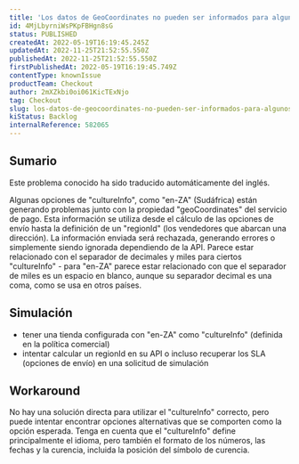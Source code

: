 ```yaml
---
title: 'Los datos de GeoCoordinates no pueden ser informados para algunos cultureInfo'
id: 4MjLbyrniWsPKpFBHgn8sG
status: PUBLISHED
createdAt: 2022-05-19T16:19:45.245Z
updatedAt: 2022-11-25T21:52:55.550Z
publishedAt: 2022-11-25T21:52:55.550Z
firstPublishedAt: 2022-05-19T16:19:45.749Z
contentType: knownIssue
productTeam: Checkout
author: 2mXZkbi0oi061KicTExNjo
tag: Checkout
slug: los-datos-de-geocoordinates-no-pueden-ser-informados-para-algunos-cultureinfo
kiStatus: Backlog
internalReference: 582065
---
```


## Sumario

<div class="alert alert-info">
  <p>Este problema conocido ha sido traducido automáticamente del inglés.</p>
</div>



Algunas opciones de "cultureInfo", como "en-ZA" (Sudáfrica) están generando problemas junto con la propiedad "geoCoordinates" del servicio de pago.
Esta información se utiliza desde el cálculo de las opciones de envío hasta la definición de un "regionId" (los vendedores que abarcan una dirección).
La información enviada será rechazada, generando errores o simplemente siendo ignorada dependiendo de la API.
Parece estar relacionado con el separador de decimales y miles para ciertos "cultureInfo" - para "en-ZA" parece estar relacionado con que el separador de miles es un espacio en blanco, aunque su separador decimal es una coma, como se usa en otros países.



## Simulación


- tener una tienda configurada con "en-ZA" como "cultureInfo" (definida en la política comercial)
- intentar calcular un regionId en su API o incluso recuperar los SLA (opciones de envío) en una solicitud de simulación



## Workaround


No hay una solución directa para utilizar el "cultureInfo" correcto, pero puede intentar encontrar opciones alternativas que se comporten como la opción esperada.
Tenga en cuenta que el "cultureInfo" define principalmente el idioma, pero también el formato de los números, las fechas y la curencia, incluida la posición del símbolo de curencia.

